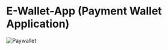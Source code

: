 # E-Wallet-App (Payment Wallet Application)
![Paywallet](https://github.com/Nafisa1117/E-Wallet-App/assets/103953608/67bb9aa3-8629-40ae-a357-00ac0fcb405e)


